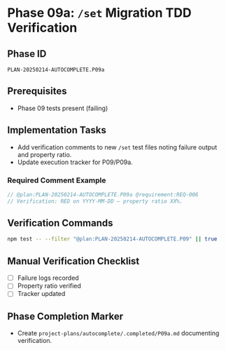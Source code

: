 # Phase 09a: `/set` Migration TDD Verification

## Phase ID
`PLAN-20250214-AUTOCOMPLETE.P09a`

## Prerequisites
- Phase 09 tests present (failing)

## Implementation Tasks
- Add verification comments to new `/set` test files noting failure output and property ratio.
- Update execution tracker for P09/P09a.

### Required Comment Example
```typescript
// @plan:PLAN-20250214-AUTOCOMPLETE.P09a @requirement:REQ-006
// Verification: RED on YYYY-MM-DD – property ratio XX%.
```

## Verification Commands

```bash
npm test -- --filter "@plan:PLAN-20250214-AUTOCOMPLETE.P09" || true
```

## Manual Verification Checklist
- [ ] Failure logs recorded
- [ ] Property ratio verified
- [ ] Tracker updated

## Phase Completion Marker
- Create `project-plans/autocomplete/.completed/P09a.md` documenting verification.
